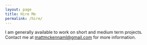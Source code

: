 ```yaml
---
layout: page
title: Hire Me
permalink: /hire/
---
```


I am generally available to work on short and medium term projects.  Contact me at [mattmckennaml@gmail.com](mattmckennaml@gmail.com) for more information.